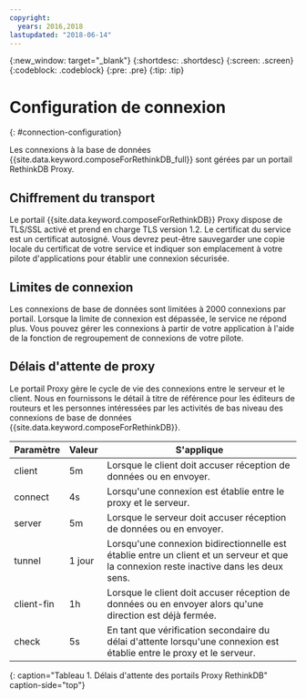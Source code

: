 ```yaml
---
copyright:
  years: 2016,2018
lastupdated: "2018-06-14"
---
```


{:new_window: target="_blank"}
{:shortdesc: .shortdesc}
{:screen: .screen}
{:codeblock: .codeblock}
{:pre: .pre}
{:tip: .tip}

# Configuration de connexion
{: #connection-configuration}

Les connexions à la base de données {{site.data.keyword.composeForRethinkDB_full}} sont gérées par un portail RethinkDB Proxy.

## Chiffrement du transport

Le portail {{site.data.keyword.composeForRethinkDB}} Proxy dispose de TLS/SSL activé et prend en charge TLS version 1.2. Le certificat du service est un certificat autosigné. Vous devrez peut-être sauvegarder une copie locale du certificat de votre service et indiquer son emplacement à votre pilote d'applications pour établir une connexion sécurisée.

## Limites de connexion

Les connexions de base de données sont limitées à 2000 connexions par portail. Lorsque la limite de connexion est dépassée, le service ne répond plus. Vous pouvez gérer les connexions à partir de votre application à l'aide de la fonction de regroupement de connexions de votre pilote.

## Délais d'attente de proxy

Le portail Proxy gère le cycle de vie des connexions entre le serveur et le client. Nous en fournissons le détail à titre de référence pour les éditeurs de routeurs et les personnes intéressées par les activités de bas niveau des connexions de base de données {{site.data.keyword.composeForRethinkDB}}.

Paramètre | Valeur | S'applique
----------|-----------|-----------
client | 5m | Lorsque le client doit accuser réception de données ou en envoyer.
connect | 4s | Lorsqu'une connexion est établie entre le proxy et le serveur.
server | 5m | Lorsque le serveur doit accuser réception de données ou en envoyer.
tunnel | 1 jour | Lorsqu'une connexion bidirectionnelle est établie entre un client et un serveur et que la connexion reste inactive dans les deux sens.
client-fin | 1h | Lorsque le client doit accuser réception de données ou en envoyer alors qu'une direction est déjà fermée.
check | 5s | En tant que vérification secondaire du délai d'attente lorsqu'une connexion est établie entre le proxy et le serveur.
{: caption="Tableau 1. Délais d'attente des portails Proxy RethinkDB" caption-side="top"}
